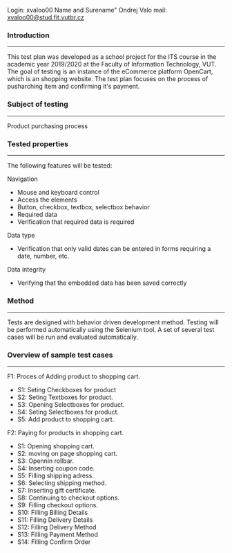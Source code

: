 Login: xvaloo00
Name and Surename" Ondrej Valo
mail: xvaloo00@stud.fit.vutbr.cz
### Introduction
---
This test plan was developed as a school project for the ITS course in the academic year 2019/2020 at the Faculty of Information Technology, VUT. The goal of testing is an instance of the eCommerce platform OpenCart, which is an shopping website. The test plan focuses on the process of pusharching item and confirming it's payment.
### Subject of testing
---
Product purchasing process
### Tested properties
---
The following features will be tested:

Navigation
- Mouse and keyboard control
- Access the elements 
- Button, checkbox, textbox, selectbox behavior
- Required data
- Verification that required data is required

Data type
- Verification that only valid dates can be entered in forms requiring a date, number, etc.

Data integrity
- Verifying that the embedded data has been saved correctly
### Method
---
Tests are designed with behavior driven development method. Testing will be performed automatically using the Selenium tool. A set of several test cases will be run and evaluated automatically.
### Overview of sample test cases
---
F1: Proces of Adding product to shopping cart.
-  S1: Seting Checkboxes for product
-  S2: Seting Textboxes for product.
-  S3: Opening Selectboxes for product.
-  S4: Seting Selectboxes for product.
-  S5: Add product to shopping cart.

F2: Paying for products in shopping cart.
-  S1: Opening shopping cart.
-  S2: moving on page shopping cart.
-  S3: Opennin rollbar.
-  S4: Inserting coupon code.
-  S5: Filling shipping adress.
-  S6: Selecting shipping method.
-  S7: Inserting gift certificate.
-  S8: Continuing to checkout options.
-  S9: Filling checkout options.
-  S10: Filling Billing Details
-  S11: Filling Delivery Details 
-  S12: Filling Delivery Method
-  S13: Filling Payment Method
-  S14: Filling Confirm Order
